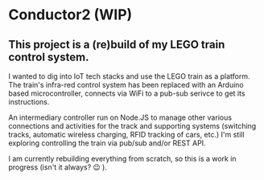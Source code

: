# Conductor2 (WIP)

## This project is a (re)build of my LEGO train control system.

I wanted to dig into IoT tech stacks and use the LEGO train as a platform. The train's infra-red control system has been replaced with an Arduino based microcontroller, connects via WiFi to a pub-sub serivce to get its instructions.

An intermediary controller run on Node.JS to manage other various connections and activities for the track and supporting systems (switching tracks, automatic wireless charging, RFID tracking of cars, etc.) I'm still exploring controlling the train via pub/sub and/or REST API.

I am currently rebuilding everything from scratch, so this is a work in progress (isn't it always? :wink: ).
